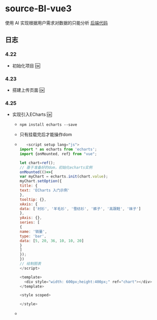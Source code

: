 # source-BI-vue3
使用 AI 实现根据用户需求对数据的只能分析
[后端代码](https://github.com/coder-ccyuan/source-BI-backend)
## 日志

### 4.22
- 初始化项目 :ok:
### 4.23
- 搭建上传页面 :ok:
### 4.25
- 实现引入ECharts :ok:
  - ``` shell
    npm install echarts --save
    ```
  - 只有挂载完后才能操作dom
  - ``` js
       <script setup lang="js">
    import * as echarts from 'echarts';
    import {onMounted, ref} from "vue";
    
    let chart=ref();
    // 基于准备好的dom，初始化echarts实例
    onMounted(()=>{
    var myChart = echarts.init(chart.value);
    myChart.setOption({
    title: {
    text: 'ECharts 入门示例'
    },
    tooltip: {},
    xAxis: {
    data: ['衬衫', '羊毛衫', '雪纺衫', '裤子', '高跟鞋', '袜子']
    },
    yAxis: {},
    series: [
    {
    name: '销量',
    type: 'bar',
    data: [5, 20, 36, 10, 10, 20]
    }
    ]
    });
    })
    // 绘制图表
    </script>
    
    <template>
      <div style="width: 600px;height:400px;" ref="chart"></div>
    </template>
    
    <style scoped>
    
    </style>
  - ```